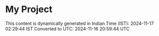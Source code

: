 # My Project

This content is dynamically generated in Indian Time (IST): 2024-11-17 02:29:44 IST
Converted to UTC: 2024-11-16 20:59:44 UTC
